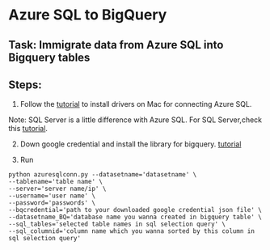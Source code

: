 # Azure SQL to BigQuery

## Task: Immigrate data from Azure SQL into Bigquery tables

## Steps:
1. Follow the [tutorial](https://docs.microsoft.com/en-us/azure/sql-database/sql-database-connect-query-python?tabs=macos) to install drivers on Mac for connecting Azure SQL. 

Note: SQL Server is a little difference with Azure SQL. For SQL Server,check this [tutorial](https://github.com/mkleehammer/pyodbc/wiki/Connecting-to-SQL-Server-from-Mac-OSX).

2. Down google credential and install the library for bigquery. [tutorial](https://cloud.google.com/bigquery/docs/quickstarts/quickstart-client-libraries)

3. Run 

```
python azuresqlconn.py --datasetname='datasetname' \
--tablename='table name' \
--server='server name/ip' \
--username='user name' \
--password='passwords' \
--bqcredential='path to your downloaded google credential json file' \
--datasetname_BQ='database name you wanna created in bigquery table' \
--sql_tables='selected table names in sql selection query' \
--sql_columnid='column name which you wanna sorted by this column in sql selection query'
```

